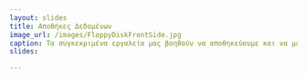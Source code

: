 ```yaml
---
layout: slides
title: Αποθήκες Δεδομένων
image_url: /images/FloppyDiskFrontSide.jpg
caption: Τα συγκεκριμένα εργαλεία μας βοηθούν να αποθηκεύουμε και να μεταφέρουμε δεδομένα και υλικό καθώς και να διαβάζονται απο άλλο χρήστη   
slides:

---
```

